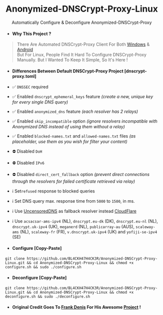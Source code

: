 <h1 align=center>Anonymized-DNSCrypt-Proxy-Linux</h1>
<p align=center>Automatically Configure & Deconfigure Anonymized-DNSCrypt-Proxy</p>

- #### Why This Project ?
> There Are Automated DNSCrypt-Proxy Client For Both [Windows](https://github.com/bitbeans/SimpleDnsCrypt) & [Android](https://git.nixnet.xyz/quindecim/dnscrypt-proxy-android) <br/>
> But For Linux, People Find It Hard To Configure DNSCrypt-Proxy Manually. But I Wanted To Keep It Simple, So It's Here !

- #### Differences Between Default DNSCrypt-Proxy Project [dnscrypt-proxy.toml]
 - ✅ `DNSSEC` required
 - ✅ Enabled `dnscrypt_ephemeral_keys` feature *(create a new, unique key for every single DNS query)*
 - ✅ Enabled `anonymized_dns` feature *(each resolver has 2 relays)*
 - ✅ Enabled `skip_incompatible` option *(ignore resolvers incompatible with Anonymized DNS instead of using them without a relay)*
 - ✅ Enabled `blocked-names.txt` and `allowed-names.txt` files *(as placeholder, use them as you wish for filter your content)*
 - ⛔️ Disabled `DoH`
 - ⛔️ Disabled `IPv6`
 - ⛔️ Disabled `direct_cert_fallback` option *(prevent direct connections through the resolvers for failed certificate retrieved via relay)*
 - ℹ️ Set`refused` response to blocked queries
 - ℹ️ Set DNS query max. response time from `5000` to `1500`, in ms.
 - ℹ️ Use [UncensoredDNS](https://blog.uncensoreddns.org/) as fallback resolver instead [CloudFlare](https://iscloudflaresafeyet.com/)
 - ℹ️ Use `acsacsar-ams-ipv4` (NL), `dnscrypt.eu-dk` (DK), `dnscrypt.eu-nl` (NL), `dnscrypt.uk-ipv4` (UK), `meganerd` (NL), `publicarray-au` (AUS), `scaleway-ams` (NL), `scaleway-fr` (FR), `v.dnscrypt.uk-ipv4` (UK) and `yofiji-se-ipv4` (SE)

- #### Configure [Copy-Paste]
```
git clone https://github.com/BL4CKH47H4CK3R/Anonymized-DNSCrypt-Proxy-Linux.git && cd Anonymized-DNSCrypt-Proxy-Linux && chmod +x configure.sh && sudo ./configure.sh
```
- #### Deconfigure [Copy-Paste]
```
git clone https://github.com/BL4CKH47H4CK3R/Anonymized-DNSCrypt-Proxy-Linux.git && cd Anonymized-DNSCrypt-Proxy-Linux && chmod +x deconfigure.sh && sudo ./deconfigure.sh
```
- #### Original Credit Goes To [Frank Denis](https://github.com/jedisct1) For His Awesome [Project](https://github.com/DNSCrypt/dnscrypt-proxy) !
